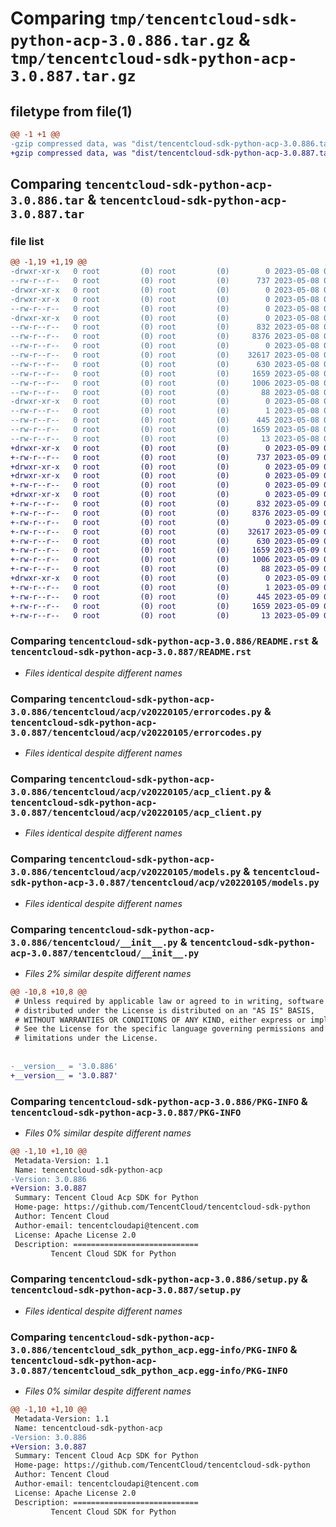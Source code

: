 # Comparing `tmp/tencentcloud-sdk-python-acp-3.0.886.tar.gz` & `tmp/tencentcloud-sdk-python-acp-3.0.887.tar.gz`

## filetype from file(1)

```diff
@@ -1 +1 @@
-gzip compressed data, was "dist/tencentcloud-sdk-python-acp-3.0.886.tar", last modified: Mon May  8 02:41:17 2023, max compression
+gzip compressed data, was "dist/tencentcloud-sdk-python-acp-3.0.887.tar", last modified: Tue May  9 02:17:31 2023, max compression
```

## Comparing `tencentcloud-sdk-python-acp-3.0.886.tar` & `tencentcloud-sdk-python-acp-3.0.887.tar`

### file list

```diff
@@ -1,19 +1,19 @@
-drwxr-xr-x   0 root         (0) root         (0)        0 2023-05-08 02:41:17.000000 tencentcloud-sdk-python-acp-3.0.886/
--rw-r--r--   0 root         (0) root         (0)      737 2023-05-08 02:41:16.000000 tencentcloud-sdk-python-acp-3.0.886/README.rst
-drwxr-xr-x   0 root         (0) root         (0)        0 2023-05-08 02:41:17.000000 tencentcloud-sdk-python-acp-3.0.886/tencentcloud/
-drwxr-xr-x   0 root         (0) root         (0)        0 2023-05-08 02:41:17.000000 tencentcloud-sdk-python-acp-3.0.886/tencentcloud/acp/
--rw-r--r--   0 root         (0) root         (0)        0 2023-05-08 02:41:16.000000 tencentcloud-sdk-python-acp-3.0.886/tencentcloud/acp/__init__.py
-drwxr-xr-x   0 root         (0) root         (0)        0 2023-05-08 02:41:17.000000 tencentcloud-sdk-python-acp-3.0.886/tencentcloud/acp/v20220105/
--rw-r--r--   0 root         (0) root         (0)      832 2023-05-08 02:41:16.000000 tencentcloud-sdk-python-acp-3.0.886/tencentcloud/acp/v20220105/errorcodes.py
--rw-r--r--   0 root         (0) root         (0)     8376 2023-05-08 02:41:16.000000 tencentcloud-sdk-python-acp-3.0.886/tencentcloud/acp/v20220105/acp_client.py
--rw-r--r--   0 root         (0) root         (0)        0 2023-05-08 02:41:16.000000 tencentcloud-sdk-python-acp-3.0.886/tencentcloud/acp/v20220105/__init__.py
--rw-r--r--   0 root         (0) root         (0)    32617 2023-05-08 02:41:16.000000 tencentcloud-sdk-python-acp-3.0.886/tencentcloud/acp/v20220105/models.py
--rw-r--r--   0 root         (0) root         (0)      630 2023-05-08 02:41:16.000000 tencentcloud-sdk-python-acp-3.0.886/tencentcloud/__init__.py
--rw-r--r--   0 root         (0) root         (0)     1659 2023-05-08 02:41:17.000000 tencentcloud-sdk-python-acp-3.0.886/PKG-INFO
--rw-r--r--   0 root         (0) root         (0)     1006 2023-05-08 02:41:16.000000 tencentcloud-sdk-python-acp-3.0.886/setup.py
--rw-r--r--   0 root         (0) root         (0)       88 2023-05-08 02:41:17.000000 tencentcloud-sdk-python-acp-3.0.886/setup.cfg
-drwxr-xr-x   0 root         (0) root         (0)        0 2023-05-08 02:41:17.000000 tencentcloud-sdk-python-acp-3.0.886/tencentcloud_sdk_python_acp.egg-info/
--rw-r--r--   0 root         (0) root         (0)        1 2023-05-08 02:41:17.000000 tencentcloud-sdk-python-acp-3.0.886/tencentcloud_sdk_python_acp.egg-info/dependency_links.txt
--rw-r--r--   0 root         (0) root         (0)      445 2023-05-08 02:41:17.000000 tencentcloud-sdk-python-acp-3.0.886/tencentcloud_sdk_python_acp.egg-info/SOURCES.txt
--rw-r--r--   0 root         (0) root         (0)     1659 2023-05-08 02:41:17.000000 tencentcloud-sdk-python-acp-3.0.886/tencentcloud_sdk_python_acp.egg-info/PKG-INFO
--rw-r--r--   0 root         (0) root         (0)       13 2023-05-08 02:41:17.000000 tencentcloud-sdk-python-acp-3.0.886/tencentcloud_sdk_python_acp.egg-info/top_level.txt
+drwxr-xr-x   0 root         (0) root         (0)        0 2023-05-09 02:17:31.000000 tencentcloud-sdk-python-acp-3.0.887/
+-rw-r--r--   0 root         (0) root         (0)      737 2023-05-09 02:17:31.000000 tencentcloud-sdk-python-acp-3.0.887/README.rst
+drwxr-xr-x   0 root         (0) root         (0)        0 2023-05-09 02:17:31.000000 tencentcloud-sdk-python-acp-3.0.887/tencentcloud/
+drwxr-xr-x   0 root         (0) root         (0)        0 2023-05-09 02:17:31.000000 tencentcloud-sdk-python-acp-3.0.887/tencentcloud/acp/
+-rw-r--r--   0 root         (0) root         (0)        0 2023-05-09 02:17:31.000000 tencentcloud-sdk-python-acp-3.0.887/tencentcloud/acp/__init__.py
+drwxr-xr-x   0 root         (0) root         (0)        0 2023-05-09 02:17:31.000000 tencentcloud-sdk-python-acp-3.0.887/tencentcloud/acp/v20220105/
+-rw-r--r--   0 root         (0) root         (0)      832 2023-05-09 02:17:31.000000 tencentcloud-sdk-python-acp-3.0.887/tencentcloud/acp/v20220105/errorcodes.py
+-rw-r--r--   0 root         (0) root         (0)     8376 2023-05-09 02:17:31.000000 tencentcloud-sdk-python-acp-3.0.887/tencentcloud/acp/v20220105/acp_client.py
+-rw-r--r--   0 root         (0) root         (0)        0 2023-05-09 02:17:31.000000 tencentcloud-sdk-python-acp-3.0.887/tencentcloud/acp/v20220105/__init__.py
+-rw-r--r--   0 root         (0) root         (0)    32617 2023-05-09 02:17:31.000000 tencentcloud-sdk-python-acp-3.0.887/tencentcloud/acp/v20220105/models.py
+-rw-r--r--   0 root         (0) root         (0)      630 2023-05-09 02:17:31.000000 tencentcloud-sdk-python-acp-3.0.887/tencentcloud/__init__.py
+-rw-r--r--   0 root         (0) root         (0)     1659 2023-05-09 02:17:31.000000 tencentcloud-sdk-python-acp-3.0.887/PKG-INFO
+-rw-r--r--   0 root         (0) root         (0)     1006 2023-05-09 02:17:31.000000 tencentcloud-sdk-python-acp-3.0.887/setup.py
+-rw-r--r--   0 root         (0) root         (0)       88 2023-05-09 02:17:31.000000 tencentcloud-sdk-python-acp-3.0.887/setup.cfg
+drwxr-xr-x   0 root         (0) root         (0)        0 2023-05-09 02:17:31.000000 tencentcloud-sdk-python-acp-3.0.887/tencentcloud_sdk_python_acp.egg-info/
+-rw-r--r--   0 root         (0) root         (0)        1 2023-05-09 02:17:31.000000 tencentcloud-sdk-python-acp-3.0.887/tencentcloud_sdk_python_acp.egg-info/dependency_links.txt
+-rw-r--r--   0 root         (0) root         (0)      445 2023-05-09 02:17:31.000000 tencentcloud-sdk-python-acp-3.0.887/tencentcloud_sdk_python_acp.egg-info/SOURCES.txt
+-rw-r--r--   0 root         (0) root         (0)     1659 2023-05-09 02:17:31.000000 tencentcloud-sdk-python-acp-3.0.887/tencentcloud_sdk_python_acp.egg-info/PKG-INFO
+-rw-r--r--   0 root         (0) root         (0)       13 2023-05-09 02:17:31.000000 tencentcloud-sdk-python-acp-3.0.887/tencentcloud_sdk_python_acp.egg-info/top_level.txt
```

### Comparing `tencentcloud-sdk-python-acp-3.0.886/README.rst` & `tencentcloud-sdk-python-acp-3.0.887/README.rst`

 * *Files identical despite different names*

### Comparing `tencentcloud-sdk-python-acp-3.0.886/tencentcloud/acp/v20220105/errorcodes.py` & `tencentcloud-sdk-python-acp-3.0.887/tencentcloud/acp/v20220105/errorcodes.py`

 * *Files identical despite different names*

### Comparing `tencentcloud-sdk-python-acp-3.0.886/tencentcloud/acp/v20220105/acp_client.py` & `tencentcloud-sdk-python-acp-3.0.887/tencentcloud/acp/v20220105/acp_client.py`

 * *Files identical despite different names*

### Comparing `tencentcloud-sdk-python-acp-3.0.886/tencentcloud/acp/v20220105/models.py` & `tencentcloud-sdk-python-acp-3.0.887/tencentcloud/acp/v20220105/models.py`

 * *Files identical despite different names*

### Comparing `tencentcloud-sdk-python-acp-3.0.886/tencentcloud/__init__.py` & `tencentcloud-sdk-python-acp-3.0.887/tencentcloud/__init__.py`

 * *Files 2% similar despite different names*

```diff
@@ -10,8 +10,8 @@
 # Unless required by applicable law or agreed to in writing, software
 # distributed under the License is distributed on an "AS IS" BASIS,
 # WITHOUT WARRANTIES OR CONDITIONS OF ANY KIND, either express or implied.
 # See the License for the specific language governing permissions and
 # limitations under the License.
 
 
-__version__ = '3.0.886'
+__version__ = '3.0.887'
```

### Comparing `tencentcloud-sdk-python-acp-3.0.886/PKG-INFO` & `tencentcloud-sdk-python-acp-3.0.887/PKG-INFO`

 * *Files 0% similar despite different names*

```diff
@@ -1,10 +1,10 @@
 Metadata-Version: 1.1
 Name: tencentcloud-sdk-python-acp
-Version: 3.0.886
+Version: 3.0.887
 Summary: Tencent Cloud Acp SDK for Python
 Home-page: https://github.com/TencentCloud/tencentcloud-sdk-python
 Author: Tencent Cloud
 Author-email: tencentcloudapi@tencent.com
 License: Apache License 2.0
 Description: ============================
         Tencent Cloud SDK for Python
```

### Comparing `tencentcloud-sdk-python-acp-3.0.886/setup.py` & `tencentcloud-sdk-python-acp-3.0.887/setup.py`

 * *Files identical despite different names*

### Comparing `tencentcloud-sdk-python-acp-3.0.886/tencentcloud_sdk_python_acp.egg-info/PKG-INFO` & `tencentcloud-sdk-python-acp-3.0.887/tencentcloud_sdk_python_acp.egg-info/PKG-INFO`

 * *Files 0% similar despite different names*

```diff
@@ -1,10 +1,10 @@
 Metadata-Version: 1.1
 Name: tencentcloud-sdk-python-acp
-Version: 3.0.886
+Version: 3.0.887
 Summary: Tencent Cloud Acp SDK for Python
 Home-page: https://github.com/TencentCloud/tencentcloud-sdk-python
 Author: Tencent Cloud
 Author-email: tencentcloudapi@tencent.com
 License: Apache License 2.0
 Description: ============================
         Tencent Cloud SDK for Python
```

